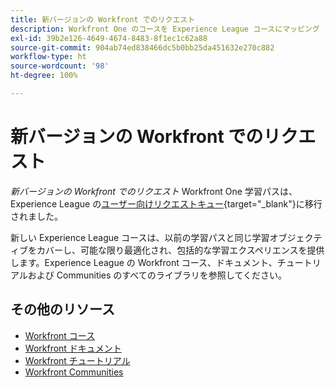 ```yaml
---
title: 新バージョンの Workfront でのリクエスト
description: Workfront One のコースを Experience League コースにマッピング
exl-id: 39b2e126-4649-4674-8483-8f1ec1c62a88
source-git-commit: 904ab74ed838466dc5b0bb25da451632e270c882
workflow-type: ht
source-wordcount: '98'
ht-degree: 100%

---
```


# 新バージョンの Workfront でのリクエスト

*新バージョンの Workfront でのリクエスト* Workfront One 学習パスは、Experience League の[ユーザー向けリクエストキュー](https://experienceleague.adobe.com/?recommended=Workfront-U-1-2022.2.request-queues){target="_blank"}に移行されました。

新しい Experience League コースは、以前の学習パスと同じ学習オブジェクティブをカバーし、可能な限り最適化され、包括的な学習エクスペリエンスを提供します。Experience League の Workfront コース、ドキュメント、チュートリアルおよび Communities のすべてのライブラリを参照してください。

## その他のリソース

* [Workfront コース](https://experienceleague.adobe.com/?lang=ja&amp;Solution=Workfront#courses)
* [Workfront ドキュメント](https://experienceleague.adobe.com/docs/workfront.html?lang=ja)
* [Workfront チュートリアル](https://experienceleague.adobe.com/docs/workfront-learn/tutorials-workfront/home.html?lang=ja)
* [Workfront Communities](https://experienceleaguecommunities.adobe.com/t5/workfront/ct-p/workfront?profile.language=ja)
